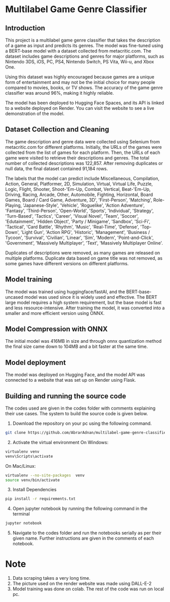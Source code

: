 # Multilabel Game Genre Classifier

## Introduction

This project is a multilabel game genre classifier that takes the description of a game as input and predicts its genres. The model was fine-tuned using a BERT-base model with a dataset collected from metacritic.com. The dataset includes game descriptions and genres for major platforms, such as Nintendo 3DS, iOS, PC, PS4, Nintendo Switch, PS Vita, Wii-u, and Xbox One.

Using this dataset was highly encouraged because games are a unique form of entertainment and may not be the initial choice for many people compared to movies, books, or TV shows. The accuracy of the game genre classifier was around 96%, making it highly reliable.

The model has been deployed to Hugging Face Spaces, and its API is linked to a website deployed on Render. You can visit the website to see a live demonstration of the model.

## Dataset Collection and Cleaning

The game description and genre data were collected using Selenium from metacritic.com for different platforms. Initially, the URLs of the games were collected from the list of games for each platform. Then, the URLs of each game were visited to retrieve their descriptions and genres. The total number of collected descriptions was 122,857. After removing duplicates or null data, the final dataset contained 91,184 rows.

The labels that the model can predict include
Miscellaneous, Compilation, Action, General, Platformer, 2D, Simulation, Virtual, Virtual Life, Puzzle, Logic, Flight, Shooter, Shoot-'Em-Up, Combat, Vertical, Beat-'Em-Up, Driving, Racing, Arcade, Other, Automobile, Fighting, Horizontal, Board Games, Board / Card Game, Adventure, 3D', 'First-Person', 'Matching', Role-Playing, 'Japanese-Style', 'Vehicle', 'Roguelike', 'Action Adventure', 'Fantasy', 'Third-Person', 'Open-World', 'Sports', 'Individual', 'Strategy', 'Turn-Based', 'Tactics', 'Career', 'Visual Novel', 'Team', 'Soccer', 'Edutainment', 'Hidden Object', 'Party / Minigame', 'Sandbox', 'Sci-Fi', 'Tactical', 'Card Battle', 'Rhythm', 'Music', 'Real-Time', 'Defense', 'Top-Down', 'Light Gun', 'Action RPG', 'Historic', 'Management', 'Business / Tycoon', 'Survival', 'Civilian', 'Linear', 'Sim', 'Modern', 'Point-and-Click', 'Government', 'Massively Multiplayer', 'Text', 'Massively Multiplayer Online'.

Duplicates of descriptions were removed, as many games are released on multiple platforms. Duplicate data based on game title was not removed, as some games have different versions on different platforms.

## Model training
The model was trained using huggingface/fastAI, and the BERT-base-uncased model was used since it is widely used and effective. The BERT large model requires a high system requirement, but the base model is fast and less resource-intensive. After training the model, it was converted into a smaller and more efficient version using ONNX.

## Model Compression with ONNX
The initial model was 416MB in size and through onnx quantization method the final size came down to 104MB and a bit faster at the same time.

## Model deployment
The model was deployed on Hugging Face, and the model API was connected to a website that was set up on Render using Flask.


## Building and running the source code

The codes used are given in the codes folder with comments explaining their use cases. The system to build the source code is given below.

1. Download the repository on your pc using the following command. 
```bash
git clone https://github.com/AbrarAdnan/multilabel-game-genre-classifier.git
```
2. Activate the virtual environment
On Windows:
```bash
virtualenv venv
venv\Scripts\activate
```
On Mac/Linux:
```bash
virtualenv --no-site-packages  venv
source venv/bin/activate
```
3. Install Dependencies
```bash
pip install -r requirements.txt
```
4. Open jupyter notebook by running the following command in the terminal 
```bash
jupyter notebook
```
5. Navigate to the codes folder and run the notebooks serially as per their given name. Further instructions are given in the comments of each notebook.

# Note
1. Data scraping takes a very long time.
2. The picture used on the render website was made using DALL-E-2
3. Model training was done on colab. The rest of the code was run on local pc.
